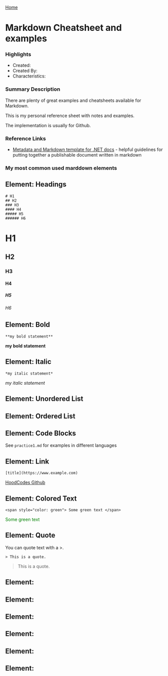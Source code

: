 [Home](../)

# Markdown Cheatsheet and examples

### Highlights

- Created:
- Created By:
- Characteristics:

### Summary Description

There are plenty of great examples and cheatsheets available for Markdown.

This is my personal reference sheet with notes and examples.

The implementation is usually for Github.

### Reference Links

- [Metadata and Markdown template for .NET docs](https://docs.microsoft.com/en-us/contribute/dotnet/dotnet-style-guide) - helpful guidelines for putting together a publishable document written in markdown

### My most common used marddown elements

## Element: Headings

```
# H1
## H2
### H3
#### H4
##### H5
###### H6
```

# H1

## H2

### H3

#### H4

##### H5

###### H6

## Element: Bold

`**my bold statement**`

**my bold statement**

## Element: Italic

`*my italic statement*`

_my italic statement_

## Element: Unordered List

## Element: Ordered List

## Element: Code Blocks

See `practice1.md` for examples in different languages

## Element: Link

`[title](https://www.example.com)`

[HoodCodes Github](https://www.github.com/hoodcodes)

## Element: Colored Text

```
<span style="color: green"> Some green text </span>
```

<span style="color: green"> Some green text </span>

## Element: Quote

You can quote text with a >.

`> This is a quote.`

> This is a quote.

## Element:

## Element:

## Element:

## Element:

## Element:

## Element:
